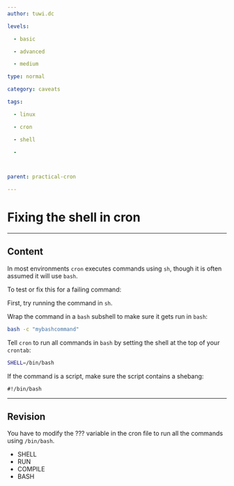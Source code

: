 ```yaml
---
author: tuwi.dc

levels:

  - basic

  - advanced

  - medium

type: normal

category: caveats

tags:

  - linux

  - cron

  - shell

  - 



parent: practical-cron

---
```


# Fixing the shell in cron

---

## Content

In most environments `cron` executes commands using `sh`, though it is often assumed it will use `bash`.

To test or fix this for a failing command:

First, try running the command in `sh`.

Wrap the command in a `bash` subshell to make sure it gets run in `bash`:

```bash
bash -c "mybashcommand"
```

Tell `cron` to run all commands in `bash` by setting the shell at the top of your `crontab`:

```bash
SHELL=/bin/bash
```

If the command is a script, make sure the script contains a shebang:

```
#!/bin/bash
```

---

## Revision

You have to modify the ??? variable in the cron file to run all the commands using `/bin/bash`.

- SHELL
- RUN
- COMPILE
- BASH

